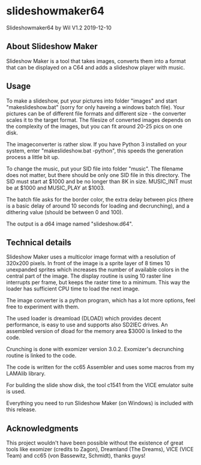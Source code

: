 # slideshowmaker64
Slideshowmaker64
by Wil 
V1.2 2019-12-10

## About Slideshow Maker

Slideshow Maker is a tool that takes images, converts them into a format that can be displayed on a C64 and adds a slideshow player with music.

## Usage

To make a slideshow, put your pictures into folder "images" and start "makeslideshow.bat" (sorry for only haveing a windows batch file). Your pictures can be of different file formats and different size - the converter scales it to the target format. The filesize of converted images depends on the complexity of the images, but you can fit around 20-25 pics on one disk.

The imageconverter is rather slow. If you have Python 3 installed on your system, enter "makeslideshow.bat -python", this speeds the generation process a little bit up.

To change the music, put your SID file into folder "music". The filename does not matter, but there should be only one SID file in this directory. The SID must start at $1000 and be no longer than 8K in size. MUSIC_INIT must be at $1000 and MUSIC_PLAY at $1003.

The batch file asks for the border color, the extra delay between pics (there is a basic delay of around 10 seconds for loading and decrunching), and a dithering value (should be between 0 and 100).

The output is a d64 image named "slideshow.d64".

## Technical details

Slideshow Maker uses a multicolor image format with a resolution of 320x200 pixels. In front of the image is a sprite layer of 8 times 10 unexpanded sprites which increases the number of available colors in the central part of the image. 
The display routine is using 10 raster line interrupts per frame, but keeps the raster time to a minimum. This way the loader has sufficient CPU time to load the next image.

The image converter is a python program, which has a lot more options, feel free to experiment with them.

The used loader is dreamload (DLOAD) which provides decent performance, is easy to use and supports also SD2IEC drives. An assembled version of dload for the memory area $3000 is linked to the code.

Crunching is done with exomizer version 3.0.2. Exomizer's decrunching routine is linked to the code.

The code is written for the cc65 Assembler and uses some macros from my LAMAlib library.

For building the slide show disk, the tool c1541 from the VICE emulator suite is used.

Everything you need to run Slideshow Maker (on Windows) is included with this release.

## Acknowledgments

This project wouldn't have been possible without the existence of great tools like exomizer (credits to Zagon), Dreamland (The Dreams), VICE (VICE Team) and cc65 (von Bassewitz, Schmidt), thanks guys!


